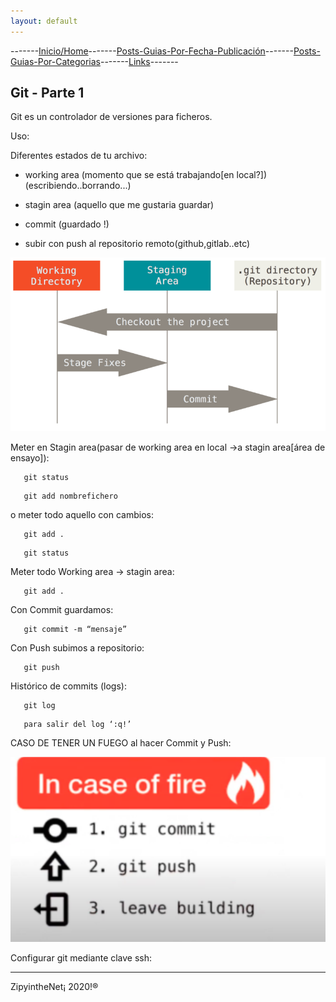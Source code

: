 ```yaml
---
layout: default
---
```

-------[Inicio/Home](./../index.html)-------[Posts-Guias-Por-Fecha-Publicación](./../posts.html)-------[Posts-Guias-Por-Categorias](./../categorias.html)-------[Links](./../links.html)-------

## Git - Parte 1

Git es un controlador de versiones para ficheros.

Uso:

Diferentes estados de tu archivo:

*   working area (momento que se está trabajando[en local?]) (escribiendo..borrando...)

*   stagin area (aquello que me gustaria guardar)
	
*   commit (guardado !)
	
*   subir con push al repositorio remoto(github,gitlab..etc)

![foto1git](./../images/git/02.png)

Meter en Stagin area(pasar de working area en local ->a stagin area[área de ensayo]):
```
   git status 
```
```
   git add nombrefichero 
```
o meter todo aquello con cambios:
```
   git add . 
```
```
   git status
```

Meter todo Working area -> stagin area:
```
   git add .
```

Con Commit guardamos:
```
   git commit -m “mensaje”
```

Con Push subimos a repositorio:
```
   git push
```

Histórico de commits (logs):
```
   git log
```
```
   para salir del log ‘:q!’
```

CASO DE TENER UN FUEGO al hacer Commit y Push:

![foto1git](./../images/git/01.png)

Configurar git mediante clave ssh:

-----------------------------------------------------------------------------

ZipyintheNet¡ 2020!®

